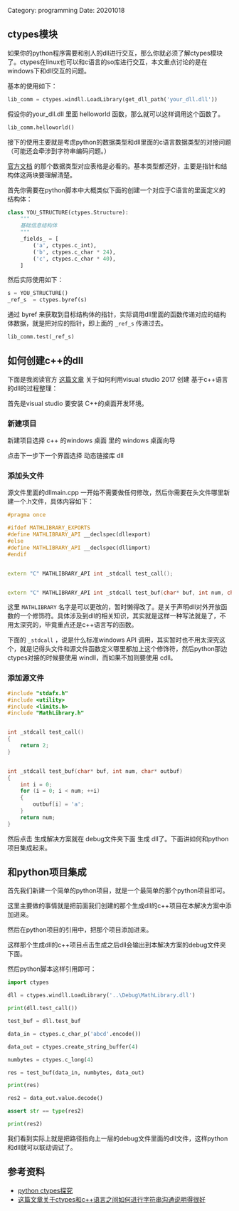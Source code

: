 Category: programming
Date: 20201018

##  ctypes模块

如果你的python程序需要和别人的dll进行交互，那么你就必须了解ctypes模块了。ctypes在linux也可以和c语言的so库进行交互，本文重点讨论的是在windows下和dll交互的问题。

基本的使用如下：

```python
lib_comm = ctypes.windll.LoadLibrary(get_dll_path('your_dll.dll'))
```

假设你的your_dll.dll 里面 helloworld 函数，那么就可以这样调用这个函数了。

```python
lib_comm.helloworld()
```

接下的使用主要就是考虑python的数据类型和dll里面的c语言数据类型的对接问题（可能还会牵涉到字符串编码问题。）

[官方文档](https://docs.python.org/3.7/library/ctypes.html) 的那个数据类型对应表格是必看的。基本类型都还好，主要是指针和结构体这两块要理解清楚。

首先你需要在python脚本中大概类似下面的创建一个对应于C语言的里面定义的结构体：

```python
class YOU_STRUCTURE(ctypes.Structure):
    """
    基础信息结构体
    """
    _fields_ = [
        ('a', ctypes.c_int),  
        ('b', ctypes.c_char * 24), 
        ('c', ctypes.c_char * 40), 
    ]
```

然后实际使用如下：

```python
s = YOU_STRUCTURE()
_ref_s  = ctypes.byref(s)
```

通过 byref 来获取到目标结构体的指针，实际调用dll里面的函数传递对应的结构体数据，就是把对应的指针，即上面的 `_ref_s` 传递过去。

```python
lib_comm.test(_ref_s)
```



## 如何创建c++的dll

下面是我阅读官方 [这篇文章](https://docs.microsoft.com/en-us/cpp/build/walkthrough-creating-and-using-a-dynamic-link-library-cpp?view=vs-2017) 关于如何利用visual studio 2017 创建 基于c++语言的dll的过程整理：

首先是visual studio 要安装 C++的桌面开发环境。

### 新建项目

新建项目选择 c++ 的windows 桌面 里的 windows 桌面向导

点击下一步下一个界面选择 动态链接库 dll

### 添加头文件

源文件里面的dllmain.cpp 一开始不需要做任何修改，然后你需要在头文件哪里新建一个.h文件，具体内容如下：

```c++
#pragma once

#ifdef MATHLIBRARY_EXPORTS
#define MATHLIBRARY_API __declspec(dllexport)
#else
#define MATHLIBRARY_API __declspec(dllimport)
#endif


extern "C" MATHLIBRARY_API int _stdcall test_call();


extern "C" MATHLIBRARY_API int _stdcall test_buf(char* buf, int num, char* outbuf);
```

这里 `MATHLIBRARY` 名字是可以更改的，暂时懒得改了。是关于声明dll对外开放函数的一个修饰符。具体涉及到dll的相关知识，其实就是这样一种写法就是了，不用太深究的，毕竟重点还是c++语言写的函数。

下面的 `_stdcall` ，说是什么标准windows API 调用，其实暂时也不用太深究这个，就是记得头文件和源文件函数定义哪里都加上这个修饰符，然后python那边 ctypes对接的时候要使用 windll，而如果不加则要使用 cdll。

 

### 添加源文件

```c++
#include "stdafx.h"
#include <utility>
#include <limits.h>
#include "MathLibrary.h"


int _stdcall test_call()
{
	return 2;
}


int _stdcall test_buf(char* buf, int num, char* outbuf)
{
	int i = 0;
	for (i = 0; i < num; ++i)
	{	
		outbuf[i] = 'a';
	}
	return num;
}

```



然后点击 生成解决方案就在 debug文件夹下面 生成 dll了。下面讲如何和python项目集成起来。



## 和python项目集成

首先我们新建一个简单的python项目，就是一个最简单的那个python项目即可。

这里主要做的事情就是把前面我们创建的那个生成dll的c++项目在本解决方案中添加进来。

然后在python项目的引用中，把那个项目添加进来。

这样那个生成dll的c++项目点击生成之后dll会输出到本解决方案的debug文件夹下面。

然后python脚本这样引用即可：

```python
import ctypes

dll = ctypes.windll.LoadLibrary('..\Debug\MathLibrary.dll')

print(dll.test_call())

test_buf = dll.test_buf

data_in = ctypes.c_char_p('abcd'.encode())

data_out = ctypes.create_string_buffer(4)

numbytes = ctypes.c_long(4)

res = test_buf(data_in, numbytes, data_out)

print(res)

res2 = data_out.value.decode()

assert str == type(res2)

print(res2)
```

我们看到实际上就是把路径指向上一层的debug文件里面的dll文件，这样python和dll就可以联动调试了。



## 参考资料

- [python ctypes探究](http://www.cnblogs.com/night-ride-depart/p/4907613.html)
- [这篇文章关于ctypes和c++语言之间如何进行字符串沟通说明得很好](https://eli.thegreenplace.net/2008/08/31/ctypes-calling-cc-code-from-python)